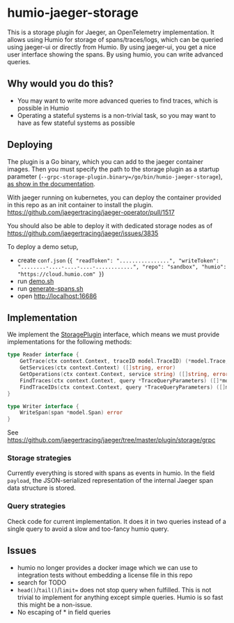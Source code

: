 # humio-jaeger-storage

This is a storage plugin for Jaeger, an OpenTelemetry implementation.  It allows using Humio for storage of spans/traces/logs, which can be queried using jaeger-ui or directly from Humio.  By using jaeger-ui, you get a nice user interface showing the spans.  By using humio, you can write advanced queries.

## Why would you do this?

* You may want to write more advanced queries to find traces, which is possible in Humio
* Operating a stateful systems is a non-trivial task, so you may want to have as few stateful systems as possible

## Deploying

The plugin is a Go binary, which you can add to the jaeger container images.  Then you must specify the path to the storage plugin as a startup parameter (`--grpc-storage-plugin.binary=/go/bin/humio-jaeger-storage`), [as show in the documentation](https://www.jaegertracing.io/docs/1.12/deployment/#storage-plugin).

With jaeger running on kubernetes, you can deploy the container provided in this repo as an init container to install the plugin. https://github.com/jaegertracing/jaeger-operator/pull/1517

You should also be able to deploy it with dedicated storage nodes as of https://github.com/jaegertracing/jaeger/issues/3835

To deploy a demo setup,
* create `conf.json` (`{ "readToken": "................", "writeToken": "........-....-....-....-............", "repo": "sandbox", "humio": "https://cloud.humio.com" }`)
* run [demo.sh](demo.sh)
* run [generate-spans.sh](generate-spans.sh)
* open [http://localhost:16686](http://localhost:16686/)

## Implementation

We implement the [StoragePlugin](https://godoc.org/github.com/jaegertracing/jaeger/plugin/storage/grpc/shared#StoragePlugin) interface, which means we must provide implementations for the following methods:

```go
type Reader interface {
    GetTrace(ctx context.Context, traceID model.TraceID) (*model.Trace, error)
    GetServices(ctx context.Context) ([]string, error)
    GetOperations(ctx context.Context, service string) ([]string, error)
    FindTraces(ctx context.Context, query *TraceQueryParameters) ([]*model.Trace, error)
    FindTraceIDs(ctx context.Context, query *TraceQueryParameters) ([]model.TraceID, error)
}

type Writer interface {
    WriteSpan(span *model.Span) error
}
```

See https://github.com/jaegertracing/jaeger/tree/master/plugin/storage/grpc

### Storage strategies

Currently everything is stored with spans as events in humio. In the field `payload`, the JSON-serialized representation of the internal Jaeger span data structure is stored.

### Query strategies

Check code for current implementation. It does it in two queries instead of a single query to avoid a slow and too-fancy humio query.

## Issues

* humio no longer provides a docker image which we can use to integration tests without embedding a license file in this repo
* search for TODO
* `head()`/`tail()`/`limit=` does not stop query when fulfilled.  This is not trivial to implement for anything except simple queries.  Humio is so fast this might be a non-issue.
* No escaping of * in field queries
